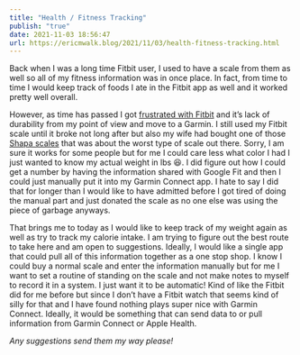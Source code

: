 ```yaml
---
title: "Health / Fitness Tracking"
publish: "true"
date: 2021-11-03 18:56:47
url: https://ericmwalk.blog/2021/11/03/health-fitness-tracking.html
---
```


Back when I was a long time Fitbit user, I used to have a scale from them as well so all of my fitness information was in once place. In fact, from time to time I would keep track of foods I ate in the Fitbit app as well and it worked pretty well overall.

However, as time has passed I got [frustrated with Fitbit](https://ericmwalk.blog/2019/10/08/goodbye-fitbit.html) and it’s lack of durability from my point of view and move to a Garmin. I still used my Fitbit scale until it broke not long after but also my wife had bought one of those [Shapa scales](myshapa.com) that was about the worst type of scale out there. Sorry, I am sure it works for some people but for me I could care less what color I had I just wanted to know my actual weight in lbs 😆. I did figure out how I could get a number by having the information shared with Google Fit and then I could just manually put it into my Garmin Connect app. I hate to say I did that for longer than I would like to have admitted before I got tired of doing the manual part and just donated the scale as no one else was using the piece of garbage anyways.

That brings me to today as I would like to keep track of my weight again as well as try to track my calorie intake. I am trying to figure out the best route to take here and am open to suggestions. Ideally, I would like a single app that could pull all of this information together as a one stop shop. I know I could buy a normal scale and enter the information manually but for me I want to set a routine of standing on the scale and not make notes to myself to record it in a system. I just want it to be automatic! Kind of like the Fitbit did for me before but since I don’t have a Fitbit watch that seems kind of silly for that and I have found nothing plays super nice with Garmin Connect. Ideally, it would be something that can send data to or pull information from Garmin Connect or Apple Health.

_Any suggestions send them my way please!_